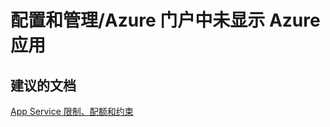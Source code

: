 <properties
    pageTitle="配置和管理/Azure 门户中未显示 Azure 应用"
    description="配置和管理/Azure 门户中未显示 Azure 应用"
    service="microsoft.web"
    resource="sites"
    authors="aashu"
    displayOrder=""
    selfHelpType="generic"
    supportTopicIds="32440108"
    resourceTags="mobileapp"
    productPesIds="15046"
    cloudEnvironments="public"
/>


# 配置和管理/Azure 门户中未显示 Azure 应用

## **建议的文档**
[App Service 限制、配额和约束](https://azure.microsoft.com/documentation/articles/azure-subscription-service-limits/#app-service-limits)



<!--HONumber=Jul16_HO4-->


